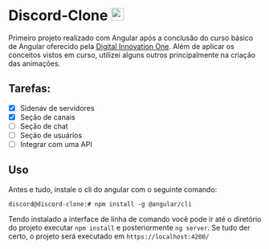 # Discord-Clone <img src="https://img.shields.io/badge/Angular-12-DD0031.svg?&style=for-the-badge&logo=angular&logoColor=white" height="25"/>


Primeiro projeto realizado com Angular após a conclusão do curso básico de Angular oferecido pela [Digital Innovation One]("https://digitalinnovation.one/"). Além de aplicar os conceitos vistos em curso, utilizei alguns outros principalmente na criação das animações.

## Tarefas:
- [x] Sidenav de servidores
- [x] Seção de canais
- [ ] Seção de chat
- [ ] Seção de usuários
- [ ] Integrar com uma API

## Uso

Antes e tudo, instale o cli do angular com o seguinte comando:
```console
discord@discord-clone:# npm install -g @angular/cli 

```
Tendo instalado a interface de linha de comando você pode ir até o diretório do projeto executar `npm install` e posteriormente `ng server`. Se tudo der certo, o projeto será executado em `https://localhost:4200/`
